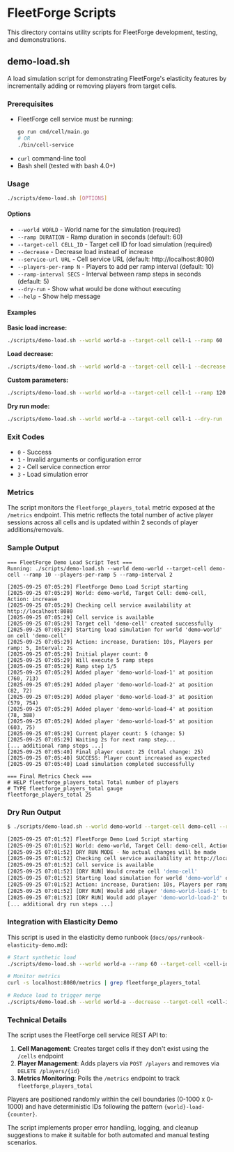 # FleetForge Scripts

This directory contains utility scripts for FleetForge development, testing, and demonstrations.

## demo-load.sh

A load simulation script for demonstrating FleetForge's elasticity features by incrementally adding or removing players from target cells.

### Prerequisites

- FleetForge cell service must be running:
  ```bash
  go run cmd/cell/main.go
  # OR
  ./bin/cell-service
  ```
- `curl` command-line tool
- Bash shell (tested with bash 4.0+)

### Usage

```bash
./scripts/demo-load.sh [OPTIONS]
```

#### Options

- `--world WORLD` - World name for the simulation (required)
- `--ramp DURATION` - Ramp duration in seconds (default: 60)
- `--target-cell CELL_ID` - Target cell ID for load simulation (required)
- `--decrease` - Decrease load instead of increase
- `--service-url URL` - Cell service URL (default: http://localhost:8080)
- `--players-per-ramp N` - Players to add per ramp interval (default: 10)
- `--ramp-interval SECS` - Interval between ramp steps in seconds (default: 5)
- `--dry-run` - Show what would be done without executing
- `--help` - Show help message

#### Examples

**Basic load increase:**
```bash
./scripts/demo-load.sh --world world-a --target-cell cell-1 --ramp 60
```

**Load decrease:**
```bash
./scripts/demo-load.sh --world world-a --target-cell cell-1 --decrease --ramp 45
```

**Custom parameters:**
```bash
./scripts/demo-load.sh --world world-a --target-cell cell-1 --ramp 120 --players-per-ramp 20 --ramp-interval 10
```

**Dry run mode:**
```bash
./scripts/demo-load.sh --world world-a --target-cell cell-1 --dry-run
```

### Exit Codes

- `0` - Success
- `1` - Invalid arguments or configuration error
- `2` - Cell service connection error
- `3` - Load simulation error

### Metrics

The script monitors the `fleetforge_players_total` metric exposed at the `/metrics` endpoint. This metric reflects the total number of active player sessions across all cells and is updated within 2 seconds of player additions/removals.

### Sample Output

```
=== FleetForge Demo Load Script Test ===
Running: ./scripts/demo-load.sh --world demo-world --target-cell demo-cell --ramp 10 --players-per-ramp 5 --ramp-interval 2

[2025-09-25 07:05:29] FleetForge Demo Load Script starting
[2025-09-25 07:05:29] World: demo-world, Target Cell: demo-cell, Action: increase
[2025-09-25 07:05:29] Checking cell service availability at http://localhost:8080
[2025-09-25 07:05:29] Cell service is available
[2025-09-25 07:05:29] Target cell 'demo-cell' created successfully
[2025-09-25 07:05:29] Starting load simulation for world 'demo-world' on cell 'demo-cell'
[2025-09-25 07:05:29] Action: increase, Duration: 10s, Players per ramp: 5, Interval: 2s
[2025-09-25 07:05:29] Initial player count: 0
[2025-09-25 07:05:29] Will execute 5 ramp steps
[2025-09-25 07:05:29] Ramp step 1/5
[2025-09-25 07:05:29] Added player 'demo-world-load-1' at position (760, 713)
[2025-09-25 07:05:29] Added player 'demo-world-load-2' at position (82, 72)
[2025-09-25 07:05:29] Added player 'demo-world-load-3' at position (579, 754)
[2025-09-25 07:05:29] Added player 'demo-world-load-4' at position (78, 388)
[2025-09-25 07:05:29] Added player 'demo-world-load-5' at position (603, 75)
[2025-09-25 07:05:29] Current player count: 5 (change: 5)
[2025-09-25 07:05:29] Waiting 2s for next ramp step...
[... additional ramp steps ...]
[2025-09-25 07:05:40] Final player count: 25 (total change: 25)
[2025-09-25 07:05:40] SUCCESS: Player count increased as expected
[2025-09-25 07:05:40] Load simulation completed successfully

=== Final Metrics Check ===
# HELP fleetforge_players_total Total number of players
# TYPE fleetforge_players_total gauge
fleetforge_players_total 25
```

### Dry Run Output

```bash
$ ./scripts/demo-load.sh --world demo-world --target-cell demo-cell --ramp 10 --dry-run

[2025-09-25 07:01:52] FleetForge Demo Load Script starting
[2025-09-25 07:01:52] World: demo-world, Target Cell: demo-cell, Action: increase
[2025-09-25 07:01:52] DRY RUN MODE - No actual changes will be made
[2025-09-25 07:01:52] Checking cell service availability at http://localhost:8080
[2025-09-25 07:01:52] Cell service is available
[2025-09-25 07:01:52] [DRY RUN] Would create cell 'demo-cell'
[2025-09-25 07:01:52] Starting load simulation for world 'demo-world' on cell 'demo-cell'
[2025-09-25 07:01:52] Action: increase, Duration: 10s, Players per ramp: 5, Interval: 2s
[2025-09-25 07:01:52] [DRY RUN] Would add player 'demo-world-load-1' to cell 'demo-cell' at (385, 794)
[2025-09-25 07:01:52] [DRY RUN] Would add player 'demo-world-load-2' to cell 'demo-cell' at (638, 586)
[... additional dry run steps ...]
```

### Integration with Elasticity Demo

This script is used in the elasticity demo runbook (`docs/ops/runbook-elasticity-demo.md`):

```bash
# Start synthetic load
./scripts/demo-load.sh --world world-a --ramp 60 --target-cell <cell-id>

# Monitor metrics
curl -s localhost:8080/metrics | grep fleetforge_players_total

# Reduce load to trigger merge
./scripts/demo-load.sh --world world-a --decrease --target-cell <cell-id> --ramp 45
```

### Technical Details

The script uses the FleetForge cell service REST API to:

1. **Cell Management**: Creates target cells if they don't exist using the `/cells` endpoint
2. **Player Management**: Adds players via `POST /players` and removes via `DELETE /players/{id}`
3. **Metrics Monitoring**: Polls the `/metrics` endpoint to track `fleetforge_players_total`

Players are positioned randomly within the cell boundaries (0-1000 x 0-1000) and have deterministic IDs following the pattern `{world}-load-{counter}`.

The script implements proper error handling, logging, and cleanup suggestions to make it suitable for both automated and manual testing scenarios.